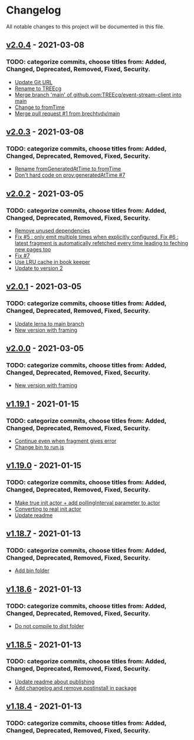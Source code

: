 # Changelog
All notable changes to this project will be documented in this file.

<a name="v2.0.4"></a>
## [v2.0.4](https://github.com/TREEcg/event-stream-client/compare/v2.0.3...v2.0.4) - 2021-03-08

### TODO: categorize commits, choose titles from: Added, Changed, Deprecated, Removed, Fixed, Security.
* [Update Git URL](https://github.com/TREEcg/event-stream-client/commit/3619bbae2e1664a456681cdaebc085503c117d49)
* [Rename to TREEcg](https://github.com/TREEcg/event-stream-client/commit/23c98a5e4e96bceccff43eace4b17ec8931c3213)
* [Merge branch 'main' of github.com:TREEcg/event-stream-client into main](https://github.com/TREEcg/event-stream-client/commit/5f67b7528a5bcbb0bcf0bf2787c51de29dab9ec8)
* [Change to fromTime](https://github.com/TREEcg/event-stream-client/commit/e7af3b1264fd2a0d83e9f2635c6866be0dafbd95)
* [Merge pull request #1 from brechtvdv/main](https://github.com/TREEcg/event-stream-client/commit/590775762f666978cd49b47bb04df5429dcadeff)

<a name="v2.0.3"></a>
## [v2.0.3](https://github.com/TREEcg/event-stream-client/compare/v2.0.2...v2.0.3) - 2021-03-08

### TODO: categorize commits, choose titles from: Added, Changed, Deprecated, Removed, Fixed, Security.
* [Rename fromGeneratedAtTime to fromTime](https://github.com/TREEcg/event-stream-client/commit/a00c344c75cc9e2d4a7fcdc2d744c368b8e7e0a6)
* [Don't hard code on prov:generatedAtTime #7](https://github.com/TREEcg/event-stream-client/commit/bde86c90531c76cc2ee47ca2bb762d807009144c)

<a name="v2.0.2"></a>
## [v2.0.2](https://github.com/TREEcg/event-stream-client/compare/v2.0.1...v2.0.2) - 2021-03-05

### TODO: categorize commits, choose titles from: Added, Changed, Deprecated, Removed, Fixed, Security.
* [Remove unused dependencies](https://github.com/TREEcg/event-stream-client/commit/04cb6af4770dbd1243b5f07e118ddbf657fa65b3)
* [Fix #5 : only emit multiple times when explicitly configured. Fix #6 : latest fragment is automatically refetched every time leading to feching new pages too](https://github.com/TREEcg/event-stream-client/commit/4d39c8456bc6a9fc0296eabf2220e69a4cfa1f91)
* [Fix #7](https://github.com/TREEcg/event-stream-client/commit/3107c7e9d2ca7b37da4da4b60eb9209c76f8445c)
* [Use LRU cache in book keeper](https://github.com/TREEcg/event-stream-client/commit/3d4426ab89d85adc3e6f95cb7cd246439a0064c5)
* [Update to version 2](https://github.com/TREEcg/event-stream-client/commit/003be7c2f7a6ff27fbe3557f0d41a563ed95fb7f)

<a name="v2.0.1"></a>
## [v2.0.1](https://github.com/TREEcg/event-stream-client/compare/v1.19.1...v2.0.1) - 2021-03-05

### TODO: categorize commits, choose titles from: Added, Changed, Deprecated, Removed, Fixed, Security.
* [Update lerna to main branch](https://github.com/TREEcg/event-stream-client/commit/4a3d162b0d22791116b10cf89434f1e1c38fd37b)
* [New version with framing](https://github.com/TREEcg/event-stream-client/commit/045dac071b616ee69ce3db1f2ec4f186b6a88f83)

<a name="v2.0.0"></a>
## [v2.0.0](https://github.com/TREEcg/event-stream-client/compare/v1.19.1...v2.0.0) - 2021-03-05

### TODO: categorize commits, choose titles from: Added, Changed, Deprecated, Removed, Fixed, Security.
* [New version with framing](https://github.com/TREEcg/event-stream-client/commit/815e413568d267466bbcf125d0f9a755a6f41693)

<a name="v1.19.1"></a>
## [v1.19.1](https://github.com/TREEcg/event-stream-client/compare/v1.19.0...v1.19.1) - 2021-01-15

### TODO: categorize commits, choose titles from: Added, Changed, Deprecated, Removed, Fixed, Security.
* [Continue even when fragment gives error](https://github.com/TREEcg/event-stream-client/commit/8778581c4a1af48341fc658cee385727a9bcbdfb)
* [Change bin to run.js](https://github.com/TREEcg/event-stream-client/commit/49ba94d29b06121a6dc2e5afb5717b5204422c63)

<a name="v1.19.0"></a>
## [v1.19.0](https://github.com/TREEcg/event-stream-client/compare/v1.18.7...v1.19.0) - 2021-01-15

### TODO: categorize commits, choose titles from: Added, Changed, Deprecated, Removed, Fixed, Security.
* [Make true init actor + add pollingInterval parameter to actor](https://github.com/TREEcg/event-stream-client/commit/867ef6257acf69173b713133387ad0cbb2a43e5f)
* [Converting to real init actor](https://github.com/TREEcg/event-stream-client/commit/30e877136a271106c3f3be851bbbb7fb3fed913c)
* [Update readme](https://github.com/TREEcg/event-stream-client/commit/074651839c5a4257f5e2847ab17852fb2735198f)

<a name="v1.18.7"></a>
## [v1.18.7](https://github.com/TREEcg/event-stream-client/compare/v1.18.6...v1.18.7) - 2021-01-13

### TODO: categorize commits, choose titles from: Added, Changed, Deprecated, Removed, Fixed, Security.
* [Add bin folder](https://github.com/TREEcg/event-stream-client/commit/4a4fee7eb531db45ad213169fc4f0aa12ec180f9)

<a name="v1.18.6"></a>
## [v1.18.6](https://github.com/TREEcg/event-stream-client/compare/v1.18.5...v1.18.6) - 2021-01-13

### TODO: categorize commits, choose titles from: Added, Changed, Deprecated, Removed, Fixed, Security.
* [Do not compile to dist folder](https://github.com/TREEcg/event-stream-client/commit/398dd437173982134e6d4011aa131146dbadc39f)

<a name="v1.18.5"></a>
## [v1.18.5](https://github.com/TREEcg/event-stream-client/compare/v1.18.4...v1.18.5) - 2021-01-13

### TODO: categorize commits, choose titles from: Added, Changed, Deprecated, Removed, Fixed, Security.
* [Update readme about publishing](https://github.com/TREEcg/event-stream-client/commit/998b4a686d17381ece7fbaa90e3c50f2a666a81e)
* [Add changelog and remove postinstall in package](https://github.com/TREEcg/event-stream-client/commit/72c253fc89bfa38dcb4fc39b402f7eddad92ffec)

<a name="v1.18.4"></a>
## [v1.18.4](https://github.com/TREEcg/event-stream-client/compare/v1.18.4...v1.18.4) - 2021-01-13

### TODO: categorize commits, choose titles from: Added, Changed, Deprecated, Removed, Fixed, Security.

